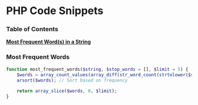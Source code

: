 # PHP Code Snippets

### Table of Contents

**[Most Frequent Word(s) in a String](#most-frequent-words)**

### Most Frequent Words
```php
function most_frequent_words($string, $stop_words = [], $limit = 5) {
    $words = array_count_values(array_diff(str_word_count(strtolower($string), 1), $stop_words)); 
    arsort($words); // Sort based on frequency
    
    return array_slice($words, 0, $limit);
}
```
